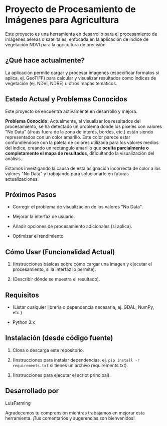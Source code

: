 # Proyecto de Procesamiento de Imágenes para Agricultura

Este proyecto es una herramienta en desarrollo para el procesamiento de imágenes aéreas o satelitales, enfocada en la aplicación de índice de vegetación NDVI para la agricultura de precisión.

## ¿Qué hace actualmente?

La aplicación permite cargar y procesar imágenes (especificar formatos si aplica, ej. GeoTIFF) para calcular y visualizar resultados como índices de vegetación (ej. NDVI, NDRE) u otros mapas temáticos.

## Estado Actual y Problemas Conocidos

Este proyecto se encuentra activamente en desarrollo y mejora.

**Problema Conocido:** Actualmente, al visualizar los resultados del procesamiento, se ha detectado un problema donde los píxeles con valores "No Data" (áreas fuera de la zona de interés, bordes, etc.) están siendo representados con un color amarillo. Este color parece estar confundiéndose con la paleta de colores utilizada para los valores medios del índice, creando un rectángulo amarillo que **oculta parcialmente o completamente el mapa de resultados**, dificultando la visualización del análisis.

Estamos investigando la causa de esta asignación incorrecta de color a los valores "No Data" y trabajando para solucionarlo en futuras actualizaciones.

## Próximos Pasos

* Corregir el problema de visualización de los valores "No Data".

* Mejorar la interfaz de usuario.

* Añadir opciones de procesamiento adicionales (si aplica).

* Optimizar el rendimiento.

## Cómo Usar (Funcionalidad Actual)

1. (Instrucciones básicas sobre cómo cargar una imagen y ejecutar el procesamiento, si la interfaz lo permite).

2. (Describir dónde se muestra el resultado).

## Requisitos

* (Listar cualquier librería o dependencia necesaria, ej. GDAL, NumPy, etc.)

* Python 3.x

## Instalación (desde código fuente)

1. Clona o descarga este repositorio.

2. (Instrucciones para instalar dependencias, ej. `pip install -r requirements.txt` si tienes un archivo requirements.txt).

3. (Instrucciones para ejecutar el script principal).

## Desarrollado por

LuisFarming

Agradecemos tu comprensión mientras trabajamos en mejorar esta herramienta. ¡Tus comentarios y sugerencias son bienvenidos!
